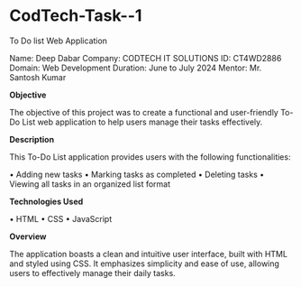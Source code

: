 # CodTech-Task--1
To Do list Web Application

Name: Deep Dabar
Company: CODTECH IT SOLUTIONS
ID: CT4WD2886
Domain: Web Development
Duration: June to July 2024
Mentor: Mr. Santosh Kumar

**Objective**

The objective of this project was to create a functional and user-friendly To-Do List web application to help users manage their tasks effectively.

**Description**

This To-Do List application provides users with the following functionalities:

• Adding new tasks
• Marking tasks as completed
• Deleting tasks
• Viewing all tasks in an organized list format

**Technologies Used**

• HTML
• CSS
• JavaScript

**Overview**

The application boasts a clean and intuitive user interface, built with HTML and styled using CSS. It emphasizes simplicity and ease of use, allowing users to effectively manage their daily tasks.
